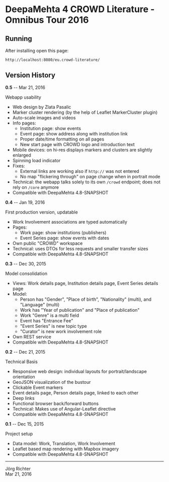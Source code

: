 
DeepaMehta 4 CROWD Literature - Omnibus Tour 2016
=================================================


Running
-------

After installing open this page:

    http://localhost:8080/eu.crowd-literature/


Version History
---------------

**0.5** -- Mar 21, 2016

Webapp usability

* Web design by Zlata Pasalic
* Marker cluster rendering (by the help of Leaflet MarkerCluster plugin)
* Auto-scale images and videos
* Info pages:
    * Institution page: show events
    * Event page: show address along with institution link
    * Proper date/time formatting on all pages
    * New start page with CROWD logo and introduction text
* Mobile devices: on hi-res displays markers and clusters are slightly enlarged
* Spinning load indicator
* Fixes:
    * External links are working also if `http://` was not entered
    * No map "flickering through" on page change when in portrait mode
* Technical: the webapp talks solely to its own `/crowd` endpoint; does not rely on `/core` anymore
* Compatible with DeepaMehta 4.8-SNAPSHOT

**0.4** -- Jan 19, 2016

First production version, updatable

* Work Involvement associations are typed automatically
* Pages:
    * Work page: show institutions (publishers)
    * Event Series page: show events with dates
* Own public "CROWD" workspace
* Technical: uses DTOs for less requests and smaller transfer sizes
* Compatible with DeepaMehta 4.8-SNAPSHOT

**0.3** -- Dec 30, 2015

Model consolidation

* Views: Work details page, Institution details page, Event Series details page
* Model:
    * Person has "Gender", "Place of birth", "Nationality" (multi), and "Language" (multi)
    * Work has "Year of publication" and "Place of publication"
    * Work "Genre" is a multi field
    * Event has "Entrance Fee"
    * "Event Series" is new topic type
    * "Curator" is new work involvement role
* Own REST service
* Compatible with DeepaMehta 4.8-SNAPSHOT

**0.2** -- Dec 21, 2015

Technical Basis

* Responsive web design: individual layouts for portrait/landscape orientation
* GeoJSON visualization of the bustour
* Clickable Event markers
* Event details page, Person details page, linked to each other
* Deep links
* Functional browser back/forward buttons
* Technical: Makes use of Angular-Leaflet directive
* Compatible with DeepaMehta 4.8-SNAPSHOT

**0.1** -- Dec 15, 2015

Project setup

* Data model: Work, Translation, Work Involvement
* Leaflet based map rendering with Mapbox imagery
* Compatible with DeepaMehta 4.8-SNAPSHOT


------------
Jörg Richter  
Mar 21, 2016
